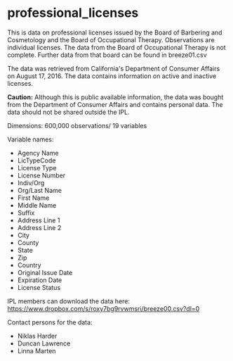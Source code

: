 # professional_licenses

This is data on professional licenses issued by the Board of Barbering and Cosmetology and the Board of Occupational Therapy. Observations are individual licenses. The data from the Board of Occupational Therapy is not complete. Further data from that board can be found in breeze01.csv

The data was retrieved from California's Department of Consumer Affairs on August 17, 2016. The data contains information on active and inactive licenses. 

**Caution:** Although this is public available information, the data was bought from the Department of Consumer Affairs and contains personal data. The data should not be shared outside the IPL.

Dimensions: 600,000 observations/ 19 variables

Variable names:

* Agency Name
* LicTypeCode
* License Type
* License Number
* Indiv/Org
* Org/Last Name
* First Name
* Middle Name
* Suffix
* Address Line 1
* Address Line 2
* City
* County
* State
* Zip
* Country
* Original Issue Date
* Expiration Date
* License Status

IPL members can download the data here: 
https://www.dropbox.com/s/roxy7bg9rvwmsri/breeze00.csv?dl=0

Contact persons for the data:

* Niklas Harder
* Duncan Lawrence
* Linna Marten
 
